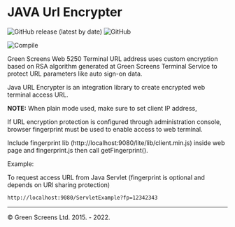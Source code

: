 JAVA Url Encrypter
===================

![GitHub release (latest by date)](https://img.shields.io/github/v/release/greenscreens-io/java-encrypter?style=plastic)
![GitHub](https://img.shields.io/github/license/greenscreens-io/java-encrypter?style=plastic)

![Compile](https://github.com/greenscreens-io/java-encrypter/actions/workflows/maven.yml/badge.svg?branch=master) 

Green Screens Web 5250 Terminal URL address uses custom encryption based on RSA algorithm generated at Green Screens Terminal Service to protect URL parameters like auto sign-on data.

Java URL Encrypter is an integration library to create encrypted web terminal access URL.

**NOTE:** 
When plain mode used, make sure to set client IP address,

If URL encryption protection is configured through administration console, browser fingerprint must be used to enable access to web terminal.

Include fingerprint lib (http://localhost:9080/lite/lib/client.min.js) inside web page and fingerprint.js then call getFingerprint().

Example:

To request access URL from Java Servlet (fingerprint is optional and depends on URl sharing protection)
   
    http://localhost:9080/ServletExample?fp=12342343   
 
----------
&copy; Green Screens Ltd. 2015. - 2022.